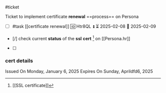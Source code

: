 #ticket 

Ticket to implement certificate **renewal** ==process== on Persona

- [ ] #task [[certificate renewal]] 🆔 Htr8QL ⏫ ⏳ 2025-02-08 📅 2025-02-09

- [/] check current **status** of the **ssl** **cert** [^1] on [[Persona.hr]]
- [ ] 
### cert details
Issued On	Monday, January 6, 2025
Expires On	Sunday, Aprildfd6, 2025

[^1]: [[SSL certificate]]